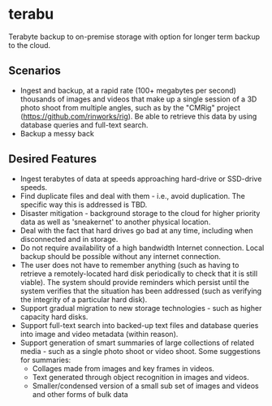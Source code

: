 # terabu
Terabyte backup to on-premise storage with option for longer term backup to the cloud.

## Scenarios
- Ingest and backup, at a rapid rate (100+ megabytes per second)  thousands of images and videos that make up a single session of a 3D photo shoot from multiple angles,
  such as by the "CMRig" project (<https://github.com/rinworks/rig>). Be able to retrieve this data by using database queries and full-text search.
- Backup a messy back


## Desired Features
- Ingest terabytes of data at speeds approaching hard-drive or SSD-drive speeds.
- Find duplicate files and deal with them - i.e., avoid duplication. The specific way this is addressed is TBD.
- Disaster mitigation - background storage to the cloud for higher priority data as well as 'sneakernet' to another physical location.
- Deal with the fact that hard drives go bad at any time, including when disconnected and in storage.
- Do not require availability of a high bandwidth Internet connection. Local backup should be possible without any internet connection.
- The user does not have to remember anything (such as having to retrieve a remotely-located hard disk periodically to check that it is still viable). The system 
  should provide reminders which persist until the system verifies that the situation has been addressed (such as verifying the integrity of a particular hard disk).
- Support gradual migration to new storage technologies - such as higher capacity hard disks.
- Support full-text search into backed-up text files and database queries into image and video metadata (within reason).
- Support generation of smart summaries of large collections of related media - such as a single photo shoot or video shoot. Some suggestions for summaries:
	- Collages made from images and key frames in videos.
	- Text generated through object recognition in images and videos.
	- Smaller/condensed version of a small sub set of images and videos and other forms of bulk data
